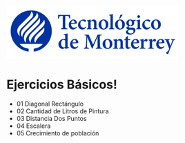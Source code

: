 ![Tec de Monterrey](images/logotecmty.png)
# Ejercicios Básicos!

- 01 Diagonal Rectángulo
- 02 Cantidad de Litros de Pintura
- 03 Distancia Dos Puntos
- 04 Escalera
- 05 Crecimiento de población
